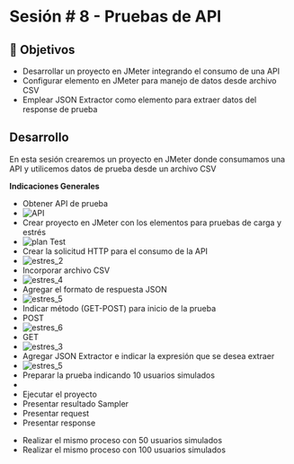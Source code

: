 # Sesión # 8 - Pruebas de API 

## :dart: Objetivos

- Desarrollar un proyecto en JMeter integrando el consumo de una API
- Configurar elemento en JMeter para manejo de datos desde  archivo CSV 
- Emplear JSON Extractor como elemento para extraer datos del response de prueba


## Desarrollo

En esta sesión crearemos un proyecto en JMeter donde consumamos una API y utilicemos datos de prueba desde un archivo CSV


**Indicaciones Generales**

- Obtener API de prueba
- ![API](https://user-images.githubusercontent.com/23124413/171502292-0ddac447-207c-46d5-8df4-67e6876607ed.PNG)
- Crear proyecto en JMeter con los elementos para pruebas de carga y estrés
- ![plan Test](https://user-images.githubusercontent.com/23124413/171502405-0e055ffb-f405-4a2d-b78d-941f2d4f990e.PNG)
- Crear la solicitud HTTP para el consumo de la API
- ![estres_2](https://user-images.githubusercontent.com/23124413/171503263-4d3eea50-eee5-42cd-aa17-d0f1de6d874f.PNG)
- Incorporar archivo CSV
- ![estres_4](https://user-images.githubusercontent.com/23124413/171503323-d8e431f9-eb78-4335-82df-8ff5455b3d71.PNG)
- Agregar el formato de respuesta JSON
- ![estres_5](https://user-images.githubusercontent.com/23124413/171504337-4cc47026-6797-4327-8634-cc840f5c0c3d.PNG)
- Indicar método (GET-POST) para inicio de la prueba
- POST
- ![estres_6](https://user-images.githubusercontent.com/23124413/171504409-c1c58619-5f5d-4807-bc4b-598ae747cf84.PNG)
- GET
- ![estres_3](https://user-images.githubusercontent.com/23124413/171504500-e018122b-d923-4095-9610-4301dd216ef2.PNG)
- Agregar JSON Extractor e indicar la expresión que se desea extraer
- ![estres_5](https://user-images.githubusercontent.com/23124413/171504542-9ebdc0cb-860d-46f9-926a-e40986a7b853.PNG)
- Preparar la prueba indicando 10 usuarios simulados
- 
- Ejecutar el proyecto
- Presentar resultado Sampler
- Presentar request
- Presentar response

* Realizar el mismo proceso con 50 usuarios simulados
* Realizar el mismo proceso con 100 usuarios simulados

